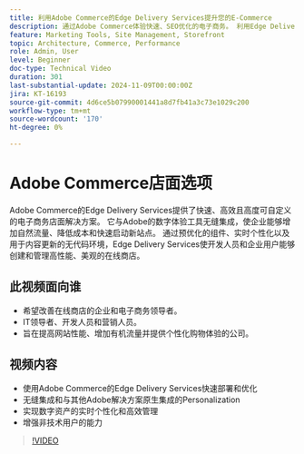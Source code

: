 ```yaml
---
title: 利用Adobe Commerce的Edge Delivery Services提升您的E-Commerce
description: 通过Adobe Commerce体验快速、SEO优化的电子商务。 利用Edge Delivery Services增加流量、节省成本并轻松管理您的店面。
feature: Marketing Tools, Site Management, Storefront
topic: Architecture, Commerce, Performance
role: Admin, User
level: Beginner
doc-type: Technical Video
duration: 301
last-substantial-update: 2024-11-09T00:00:00Z
jira: KT-16193
source-git-commit: 4d6ce5b07990001441a8d7fb41a3c73e1029c200
workflow-type: tm+mt
source-wordcount: '170'
ht-degree: 0%

---
```



# Adobe Commerce店面选项

Adobe Commerce的Edge Delivery Services提供了快速、高效且高度可自定义的电子商务店面解决方案。
它与Adobe的数字体验工具无缝集成，使企业能够增加自然流量、降低成本和快速启动新站点。 通过预优化的组件、实时个性化以及用于内容更新的无代码环境，Edge Delivery Services使开发人员和企业用户能够创建和管理高性能、美观的在线商店。

## 此视频面向谁

- 希望改善在线商店的企业和电子商务领导者。
- IT领导者、开发人员和营销人员。
- 旨在提高网站性能、增加有机流量并提供个性化购物体验的公司。

## 视频内容

- 使用Adobe Commerce的Edge Delivery Services快速部署和优化
- 无缝集成和与其他Adobe解决方案原生集成的Personalization
- 实现数字资产的实时个性化和高效管理
- 增强非技术用户的能力

>[!VIDEO](https://video.tv.adobe.com/v/3431725?learn=on)
